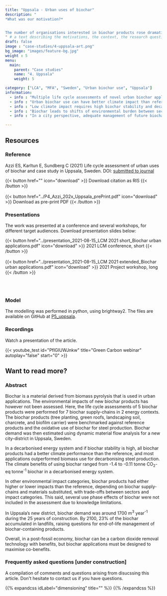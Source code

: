 ```yaml
---
title: "Uppsala - Urban uses of biochar"
description: "
*What was our motivation?*


The number of organisations interested in biochar products rose dramatically between 2017 and 2021. In particular, multiple companies started to market biochar products for use in urban areas. Therefore, we wanted to assess the environmental performance of such products. In addition, Uppsala municipality who was a partner of this project, was interested in estimating amounts of biochar needed for its future southern city district. 
" # a text describing the motivations, the context, the research questions, attratively
draft: false
image : "case-studies/4-uppsala-art.png"
bg_image: "images/feature-bg.jpg"
weight : 5
menu:
  main:
    parent: "Case studies"
    name: "4. Uppsala"
    weight: 5

category: ["LCA", "MFA", "Sweden", "Urban biochar use", "Uppsala"]
information:
  - info : "Multiple life cycle assessments of novel urban biochar applications were performed."
  - info : "Urban biochar use can have better climate impact than reference and oxidative uses."
  - info : "Low climate impact requires high biochar stability and decarbonised energy system."
  - info : "Biochar leads to shifts of environmental burden between sectors and impacts."
  - info : "In a city perspective, adequate management of future biochar waste flows is needed."

---
```


## **Resources**
<div class="row">
  <div class="col-md-4">

  ### Reference
 Azzi ES, Karltun E, Sundberg C (2021) Life cycle assessment of urban uses of biochar and case study in Uppsala, Sweden. DOI: [submitted to journal]()


  {{< button href="" icon="download" >}} Download citation as RIS {{< /button >}}
  <br/><br/>
  {{< button href="../P4_Azzi_202x_Uppsala_prePrint.pdf" icon="download" >}} Download as pre-print PDF {{< /button >}}
  </div>

  <div class="col-md-4">

  ### Presentations
  The work was presented at a conference and several workshops, for different target audiences. Download presentation slides below:

  {{< button href="../presentation_2021-08-15_LCM 2021 short_Biochar urban applications.pdf" icon="download" >}} 2021 LCM conference, short {{< /button >}}
  <br/><br/>
  {{< button href="../presentation_2021-08-15_LCM 2021 extended_Biochar urban applications.pdf" icon="download" >}} 2021 Project workshop, long {{< /button >}}

  <br/><br/>

  </div>
  <div class="col-md-4">

  ### Model
  The modelling was performed in python, using brightway2. The files are available on GitHub at [P5_uppsala](https://github.com/ntropy-esa/P5_uppsala).

  </div>
</div>

<div class="row">
  <div class="col-md-12">
  
  ### Recordings
  Watch a presentation of the article.
  </div>

  <div class="col-md-5">
  {{< youtube_test id="PfIGIUWJnkw" title="Green Carbon webinar" autoplay="false" start="0" >}}
  </div>
  
</div>


## **Want to read more?**
<div class="row">
  <div class="col-md-10">

### Abstract 

Biochar is a material derived from biomass pyrolysis that is used in urban applications. The environmental impacts of new biochar products has however not been assessed. Here, the life cycle assessments of 5 biochar products were performed for 7 biochar supply-chains in 2 energy contexts. The biochar products (tree planting, green roofs, landscaping soil, charcrete, and biofilm carrier) were benchmarked against reference products and the oxidative use of biochar for steel production. Biochar demand was then estimated using dynamic material flow analysis for a new city-district in Uppsala, Sweden.

In a decarbonised energy system and if biochar stability is high, all biochar products had a better climate performance than the reference, and most applications outperformed biomass use for decarbonising steel production. The climate benefits of using biochar ranged from -1.4 to -0.11 tonne CO<sub>2</sub>-eq tonne<sup>-1</sup> biochar in a decarbonised energy system.

In other environmental impact categories, biochar products had either higher or lower impacts than the reference, depending on biochar supply-chains and materials substituted, with trade-offs between sectors and impact categories. This said, several use phase effects of biochar were not included in the assessment due to knowledge limitations.

In Uppsala’s new district, biochar demand was around 1700 m<sup>3</sup> year<sup>-1</sup> during the 25 years of construction. By 2100, 23% of the biochar accumulated in landfills, raising questions for end-of-life management of biochar-containing products.

Overall, in a post-fossil economy, biochar can be a carbon dioxide removal technology with benefits, but biochar applications must be designed to maximise co-benefits.

 </div>

  <div class="col-md-10">

  ### Frequently asked questions [under construction]

  A compilation of comments and questions arising from disucssing this article. Don't hesitate to contact us if you have questions.

{{% expandcss idLabel="dimensioning" title="" %}}
{{% /expandcss %}}

</div>